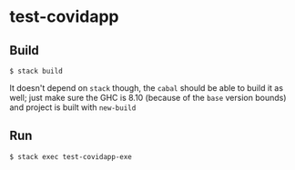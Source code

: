 # test-covidapp

## Build

```
$ stack build
```

It doesn't depend on `stack` though, the `cabal` should be able to build it as well; just make sure the GHC is 8.10 (because of the `base` version bounds) and project is built with `new-build`

## Run

```
$ stack exec test-covidapp-exe
```
